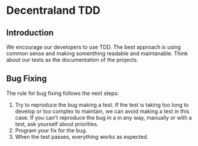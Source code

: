 # Decentraland TDD

## Introduction

We encourage our developers to use TDD. The best approach is using common sense and making somenthing readable and maintanable. Think about our tests as the documentation of the projects.

## Bug Fixing

The rule for bug fixing follows the next steps:

1. Try to reproduce the bug making a test. If the test is taking too long to develop or too complex to maintain, we can avoid making a test in this case. If you can't reproduce the bug in a in any way, manually or with a test, ask yourself about priorities.
2. Program your fix for the bug.
3. When the test passes, everything works as expected.

